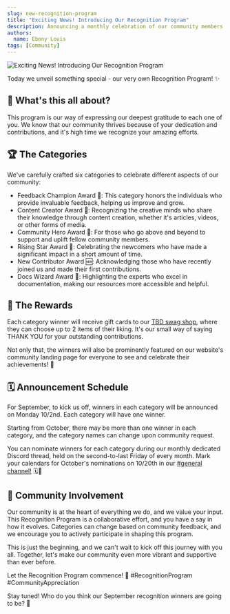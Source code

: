```yaml
---
slug: new-recognition-program
title: "Exciting News! Introducing Our Recognition Program"
description: Announcing a monthly celebration of our community members 💛
authors:
  name: Ebony Louis
tags: [Community]
---
```


<head>
  <meta property="og:title" content="Exciting News! Introducing Our Recognition Program" />
  <meta property="og:type" content="website" />
  <meta property="og:url" content='https://developer.tbd.website/blog/new-recognition-program' />
  <meta name="og:description" content="Announcing a monthly celebration of our community members 💛" />
  <meta property="og:image" content="https://developer.tbd.website/assets/images/blog_recognition_program-99868671688323ad273657487f5a8617.png" /> 

  <meta name="twitter:card" content="summary_large_image" />
  <meta property="twitter:domain" content="developer.tbd.website" />
  <meta name="twitter:site" content="@tbdevs" />
  <meta name="twitter:title" content="Exciting News! Introducing Our Recognition Program" />
  <meta property="twitter:url" content='https://developer.tbd.website/blog/new-recognition-program' /> 
  <meta name="twitter:description" content="Announcing a monthly celebration of our community members 💛" />
  <meta name="twitter:image" content="https://developer.tbd.website/assets/images/blog_recognition_program-99868671688323ad273657487f5a8617.png" />

  <link rel="apple-touch-icon" href="https://developer.tbd.website/img/tbd-fav-icon-main.png" />
</head>



![Exciting News! Introducing Our Recognition Program](/img/blog_recognition_program.png)

Today we unveil something special - our very own Recognition Program! ✨

<!--truncate-->

## 💭 What's this all about?

This program is our way of expressing our deepest gratitude to each one of you. We know that our community thrives because of your dedication and contributions, and it's high time we recognize your amazing efforts.


## 🏆 The Categories

We've carefully crafted six categories to celebrate different aspects of our community:



* Feedback Champion Award 📣: This category honors the individuals who provide invaluable feedback, helping us improve and grow.
* Content Creator Award 🎥: Recognizing the creative minds who share their knowledge through content creation, whether it's articles, videos, or other forms of media.
* Community Hero Award 🦸: For those who go above and beyond to support and uplift fellow community members.
* Rising Star Award 🌟: Celebrating the newcomers who have made a significant impact in a short amount of time.
* New Contributor Award 🆕: Acknowledging those who have recently joined us and made their first contributions.
* Docs Wizard Award 📖: Highlighting the experts who excel in documentation, making our resources more accessible and helpful.


## 🎁 The Rewards

Each category winner will receive gift cards to our [TBD swag shop](https://www.tbd.shop/), where they can choose up to 2 items of their liking. It's our small way of saying THANK YOU for your outstanding contributions.

Not only that, the winners will also be prominently featured on our website's community landing page for everyone to see and celebrate their achievements! 🌟


## 🗓 Announcement Schedule

For September, to kick us off, winners in each category will be announced on Monday 10/2nd. Each category will have one winner.

Starting from October, there may be more than one winner in each category, and the category names can change upon community request.

You can nominate winners for each category during our monthly dedicated Discord thread, held on the second-to-last Friday of every month. Mark your calendars for October's nominations on 10/20th in our [#general channel!](https://discord.gg/tbd) 🗓️👥


## 🤗 Community Involvement

Our community is at the heart of everything we do, and we value your input. This Recognition Program is a collaborative effort, and you have a say in how it evolves. Categories can change based on community feedback, and we encourage you to actively participate in shaping this program.

This is just the beginning, and we can't wait to kick off this journey with you all. Together, let's make our community even more vibrant and supportive than ever before.

Let the Recognition Program commence! 🥳 #RecognitionProgram #CommunityAppreciation

Stay tuned! Who do you think our September recognition winners are going to be? 🤔

